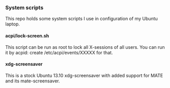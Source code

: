### System scripts

This repo holds some system scripts I use in configuration of my Ubuntu laptop.

#### acpi/lock-screen.sh

This script can be run as root to lock all X-sessions of all users.
You can run it by acpid: create /etc/acpi/events/XXXXX for that.

#### xdg-screensaver

This is a stock Ubuntu 13.10 xdg-screensaver with added support for MATE and its mate-screensaver.
